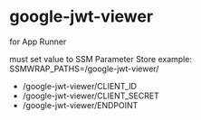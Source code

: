 # google-jwt-viewer

for App Runner

must set value to SSM Parameter Store 
example: SSMWRAP_PATHS=/google-jwt-viewer/
- /google-jwt-viewer/CLIENT_ID
- /google-jwt-viewer/CLIENT_SECRET
- /google-jwt-viewer/ENDPOINT
